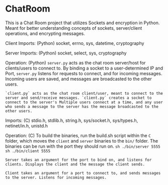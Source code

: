# ChatRoom
This is a Chat Room project that utilizes Sockets and encryption in Python. Meant for better understanding concepts of sockets, server/client operations, and encrypting messages.

Client Imports: (Python)
	socket, errno, sys, datetime, cryptography

Server Imports: (Python)
	socket, select, sys, cryptography


Operation: (Python)
	`server.py` acts as the chat room server/host for clients/users to connect to. By binding a socket to a user-determined IP and Port, `server.py` listens for requests to connect, and for incoming messages. Incoming users are saved, and messages are broadcasted to the other users.

	`client.py` acts as the chat room client/user, meant to connect to the server and send/receive messages. `client.py` creates a socket to connect to the server's Multiple users connect at a time, and any user who sends a message to the server has the message broadcasted to the other users.

Imports: (C)
	stdio.h, stdlib.h, string.h, sys/socket.h, sys/types.h, netinet/in.h, unistd.h

Operation: (C)
	To build the binaries, run the build.sh script within the `C` folder, which moves the `client` and `server` binaries to the `bin/` folder. The binaries can be run with the port they should run on.
	```sh
	./bin/server 5555
	```
	```sh
	./bin/client 5555
	```

	Server takes an argument for the port to bind on, and listens for clients. Displays the client and the message the client sends.

	Client takes an argument for a port to connect to, and sends messages to the server. Listens for incoming messages.
